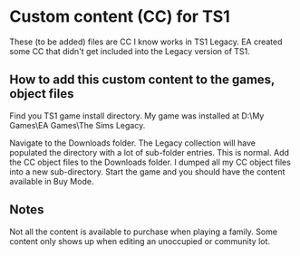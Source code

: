 # Custom content (CC) for TS1
These (to be added) files are CC I know works in TS1 Legacy.   EA created some CC that didn't get included into the Legacy version of TS1.

## How to add this custom content to the games, object files
Find you TS1 game install directory.  My game was installed at D:\My Games\EA Games\The Sims Legacy.

Navigate to the Downloads folder.  The Legacy collection will have populated the directory with a lot of sub-folder entries.  This is normal.  Add the CC object files to the Downloads folder.  I dumped all my CC object files into a new sub-directory.  Start the game and you should have the content available in Buy Mode.

## Notes
Not all the content is available to purchase when playing a family.  Some content only shows up when editing an unoccupied or community lot.
